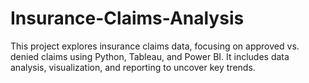 # Insurance-Claims-Analysis
This project explores insurance claims data, focusing on approved vs. denied claims using Python, Tableau, and Power BI. It includes data analysis, visualization, and reporting to uncover key trends.  

